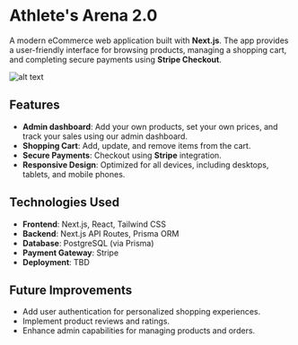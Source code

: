 # Athlete's Arena 2.0

A modern eCommerce web application built with **Next.js**. The app provides a user-friendly interface for browsing products, managing a shopping cart, and completing secure payments using **Stripe Checkout**.

![alt text](https://imgur.com/a/CTvNsGH)

## Features

- **Admin dashboard**: Add your own products, set your own prices, and track your sales using our admin dashboard.
- **Shopping Cart**: Add, update, and remove items from the cart.
- **Secure Payments**: Checkout using **Stripe** integration.
- **Responsive Design**: Optimized for all devices, including desktops, tablets, and mobile phones.

## Technologies Used

- **Frontend**: Next.js, React, Tailwind CSS
- **Backend**: Next.js API Routes, Prisma ORM
- **Database**: PostgreSQL (via Prisma)
- **Payment Gateway**: Stripe
- **Deployment**: TBD

## Future Improvements

- Add user authentication for personalized shopping experiences.
- Implement product reviews and ratings.
- Enhance admin capabilities for managing products and orders.
